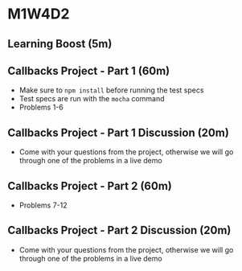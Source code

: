# M1W4D2

## Learning Boost (5m)

## Callbacks Project - Part 1 (60m)

- Make sure to `npm install` before running the test specs
- Test specs are run with the `mocha` command
- Problems 1-6

## Callbacks Project - Part 1 Discussion (20m)

- Come with your questions from the project, otherwise we will go through one of the problems in a live demo

## Callbacks Project - Part 2 (60m)

- Problems 7-12

## Callbacks Project - Part 2 Discussion (20m)

- Come with your questions from the project, otherwise we will go through one of the problems in a live demo
